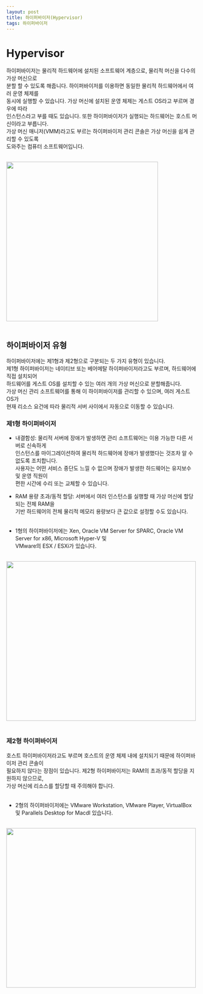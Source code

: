 ```yaml
---
layout: post
title: 하이퍼바이저(Hypervisor)
tags: 하이퍼바이저
---
```

# Hypervisor<br>

하이퍼바이저는 물리적 하드웨어에 설치된 소프트웨어 계층으로, 물리적 머신을 다수의 가상 머신으로<br>
분할 할 수 있도록 해줍니다. 하이퍼바이저를 이용하면 동일한 물리적 하드웨어에서 여러 운영 체제를<br>
동시에 실행할 수 있습니다. 가상 머신에 설치된 운영 체제는 게스트 OS라고 부르며 경우에 따라<br>
인스턴스라고 부를 때도 있습니다. 또한 하이퍼바이저가 실행되는 하드웨어는 호스트 머신이라고 부릅니다.<br>
가상 머신 매니저(VMM)라고도 부르는 하이퍼바이저 관리 콘솔은 가상 머신을 쉽게 관리할 수 있도록<br>
도와주는 컴퓨터 소프트웨어입니다.<br><br>

<img src="https://img.alicdn.com/tfs/TB1IZBKDVYqK1RjSZLeXXbXppXa-1152-1213.png_.webp" width="400" height="421"/><br><br>

## 하이퍼바이저 유형<br>

하이퍼바이저에는 제1형과 제2형으로 구분되는 두 가지 유형이 있습니다.<br>
제1형 하이퍼바이저는 네이티브 또는 베어메탈 하이퍼바이저라고도 부르며, 하드웨어에 직접 설치되어<br>
하드웨어를 게스트 OS를 설치할 수 있는 여러 개의 가상 머신으로 분할해줍니다.<br>
가상 머신 관리 소프트웨어를 통해 이 하이퍼바이저를 관리할 수 있으며, 여러 게스트 OS가<br>
현재 리소스 요건에 따라 물리적 서버 사이에서 자동으로 이동할 수 있습니다.<br>

### 제1형 하이퍼바이저<br>

- 내결함성: 물리적 서버에 장애가 발생하면 관리 소프트웨어는 이용 가능한 다른 서버로 신속하게<br>
인스턴스를 마이그레이션하여 물리적 하드웨어에 장애가 발생했다는 것조차 알 수 없도록 조치합니다.<br>
사용자는 어떤 서비스 중단도 느낄 수 없으며 장애가 발생한 하드웨어는 유지보수 및 운영 직원이<br>
편한 시간에 수리 또는 교체할 수 있습니다.<br>

- RAM 용량 초과/동적 할당: 서버에서 여러 인스턴스를 실행할 때 가상 머신에 할당되는 전체 RAM을<br>
기반 하드웨어의 전체 물리적 메모리 용량보다 큰 값으로 설정할 수도 있습니다.<br><br>

- 1형의 하이퍼바이저에는 Xen, Oracle VM Server for SPARC, Oracle VM Server for x86, Microsoft Hyper-V 및<br>
VMware의 ESX / ESXi가 있습니다.<br><br>

<img src="https://img.alicdn.com/tfs/TB1jm0MDYvpK1RjSZFqXXcXUVXa-1625-1221.png_.webp" width="500" height="421"/><br><br>

### 제2형 하이퍼바이저<br>

호스트 하이퍼바이저라고도 부르며 호스트의 운영 체제 내에 설치되기 때문에 하이퍼바이저 관리 콘솔이<br>
필요하지 않다는 장점이 있습니다. 제2형 하이퍼바이저는 RAM의 초과/동적 할당을 지원하지 않으므로,<br>
가상 머신에 리소스를 할당할 때 주의해야 합니다.<br><br>

- 2형의 하이퍼바이저에는 VMware Workstation, VMware Player, VirtualBox 및 Parallels Desktop for Macdl 있습니다.<br><br>

<img src="https://img.alicdn.com/tfs/TB1d2lVDZfpK1RjSZFOXXa6nFXa-1632-1207.png_.webp" width="500" height="421"/><br><br>